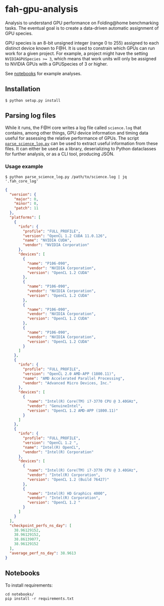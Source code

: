 # fah-gpu-analysis

Analysis to understand GPU performance on Folding@home benchmarking tasks. The eventual goal is to create a data-driven automatic assignment of GPU species.

GPU species is an 8-bit unsigned integer (range 0 to 255) assigned to each distinct device known to F@H. It is used to constrain which GPUs can run work for a given project. For example, a project might have the setting `NVIDIAGPUSpecies >= 3`, which means that work units will only be assigned to NVIDIA GPUs with a GPUSpecies of 3 or higher.

See [notebooks](notebooks) for example analyses.

## Installation

```shell
$ python setup.py install
```

## Parsing log files

While it runs, the F@H core writes a log file called `science.log` that contains, among other things, GPU device information and timing data useful for assessing the relative performance of GPUs. The script [`parse_science_log.py`](parse_science_log.py) can be used to extract useful information from these files. It can either be used as a library, deserializing to Python dataclasses for further analysis, or as a CLI tool, producing JSON.

### Usage example

``` shell
$ python parse_science_log.py /path/to/science.log | jq '.fah_core_log'
```

``` json
{
  "version": {
    "major": 0,
    "minor": 0,
    "patch": 11
  },
  "platforms": [
    {
      "info": {
        "profile": "FULL_PROFILE",
        "version": "OpenCL 1.2 CUDA 11.0.126",
        "name": "NVIDIA CUDA",
        "vendor": "NVIDIA Corporation"
      },
      "devices": [
        {
          "name": "P106-090",
          "vendor": "NVIDIA Corporation",
          "version": "OpenCL 1.2 CUDA"
        },
        {
          "name": "P106-090",
          "vendor": "NVIDIA Corporation",
          "version": "OpenCL 1.2 CUDA"
        },
        {
          "name": "P106-090",
          "vendor": "NVIDIA Corporation",
          "version": "OpenCL 1.2 CUDA"
        },
        {
          "name": "P106-090",
          "vendor": "NVIDIA Corporation",
          "version": "OpenCL 1.2 CUDA"
        }
      ]
    },
    {
      "info": {
        "profile": "FULL_PROFILE",
        "version": "OpenCL 2.0 AMD-APP (1800.11)",
        "name": "AMD Accelerated Parallel Processing",
        "vendor": "Advanced Micro Devices, Inc."
      },
      "devices": [
        {
          "name": "Intel(R) Core(TM) i7-3770 CPU @ 3.40GHz",
          "vendor": "GenuineIntel",
          "version": "OpenCL 1.2 AMD-APP (1800.11)"
        }
      ]
    },
    {
      "info": {
        "profile": "FULL_PROFILE",
        "version": "OpenCL 1.2 ",
        "name": "Intel(R) OpenCL",
        "vendor": "Intel(R) Corporation"
      },
      "devices": [
        {
          "name": "Intel(R) Core(TM) i7-3770 CPU @ 3.40GHz",
          "vendor": "Intel(R) Corporation",
          "version": "OpenCL 1.2 (Build 76427)"
        },
        {
          "name": "Intel(R) HD Graphics 4000",
          "vendor": "Intel(R) Corporation",
          "version": "OpenCL 1.2 "
        }
      ]
    }
  ],
  "checkpoint_perfs_ns_day": [
    38.96129152,
    38.96129152,
    38.86139077,
    38.96129152
  ],
  "average_perf_ns_day": 38.9613
}
```

## Notebooks

To install requirements:

```shell
cd notebooks/
pip install -r requirements.txt
```

